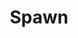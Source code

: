 ---
title: Spawn
issue: 17A
issue_nr: 17
full_title: Reflections, Part 2
subtitle: ''
story_arc: Reflections
crossover: ''
variant: ""
publisher: Image Comics
creators: 
  - Todd McFarlane
release_date: Jan 1994
release_year: 1994
genre:
  - Action
  - Adventure
  - Crime
  - Fantasy
  - Horror
  - Science Fiction
  - Super-Heroes
  - Thriller
format: Comic
pages: 32
signed_by: Greg Capullo
price: 7.50
---